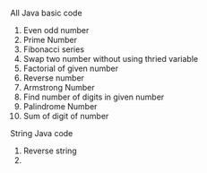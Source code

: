 All Java basic code
1. Even odd number
2. Prime Number
3. Fibonacci series
4. Swap two number without using thried variable
5. Factorial of given number
6. Reverse number
7. Armstrong Number
8. Find number of digits in given number
9. Palindrome Number
10. Sum of digit of number

String Java code
1. Reverse string
2. 
